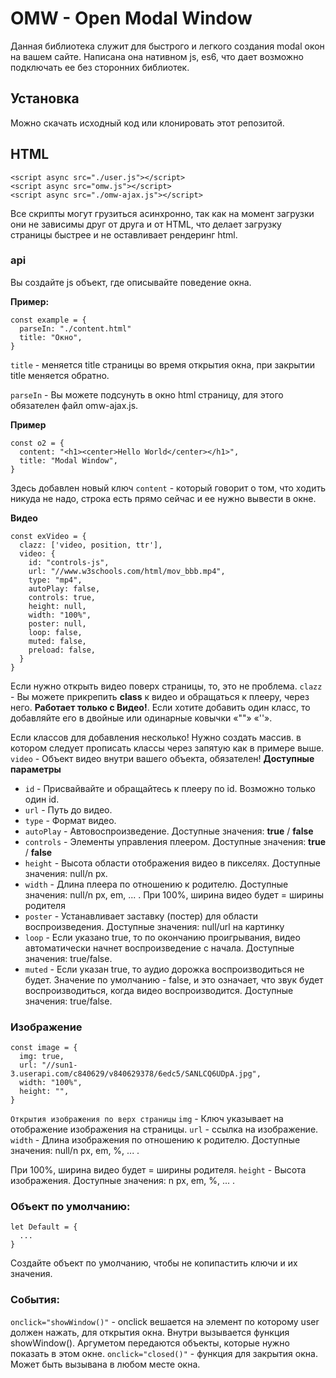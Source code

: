 # OMW - Open Modal Window
Данная библиотека служит для быстрого и легкого создания modal окон на вашем сайте.
Написана она нативном js, es6, что дает возможно подключать ее без сторонних библиотек.

## Установка
Можно скачать исходный код или клонировать этот репозитой.

## HTML
```
<script async src="./user.js"></script>
<script async src="omw.js"></script>
<script async src="./omw-ajax.js"></script>
```

Все скрипты могут грузиться асинхронно, так как на момент загрузки они не зависимы друг от друга и от HTML, что делает загрузку страницы быстрее и не оставливает рендеринг html.

### api
Вы создайте js объект, где описывайте поведение окна.
  
**Пример:**
```
const example = {
  parseIn: "./content.html"
  title: "Окно",
}
```

`title` - меняется title страницы во время открытия окна, при закрытии title меняется обратно.
  
`parseIn` - Вы можете подсунуть в окно html страницу, для этого обязателен файл omw-ajax.js.

**Пример**
```
const o2 = {
  content: "<h1><center>Hello World</center></h1>",
  title: "Modal Window",
}
```

Здесь добавлен новый ключ `content` - который говорит о том, что ходить никуда не надо, строка есть прямо сейчас и ее нужно вывести в окне.

**Видео**
```
const exVideo = {
  clazz: ['video, position, ttr'],
  video: {
    id: "controls-js",
    url: "//www.w3schools.com/html/mov_bbb.mp4",
    type: "mp4",
    autoPlay: false,
    controls: true,
    height: null,
    width: "100%",
    poster: null,
    loop: false,
    muted: false,
    preload: false,
  }    
}
   ```

   Если нужно открыть видео поверх страницы, то, это не проблема.
   `clazz` - Вы можете прикрепить **class** к видео и обращаться к плееру, через него. **Работает только с Видео!**. Если хотите добавить один класс, то добавляйте его в двойные или одинарные ковычки «""» «''».
  
Если классов для добавления несколько! Нужно создать массив. в котором следует прописать классы через запятую как в примере выше.
   `video` - Объект видео внутри вашего объекта, обязателен!
   **Доступные параметры**
   - `id` - Присвайвайте и обращайтесь к плееру по id. Возможно только один id.
   - `url` - Путь до видео.
   - `type` - Формат видео.
   - `autoPlay` - Автовоспроизведение. Доступные значения: **true** / **false**
   - `controls` - Элементы управления плеером. Доступные значения: **true** / **false**
   - `height` - Высота области отображения видео в пикселях. Доступные значения: null/n px.
   - `width` - Длина плеера по отношению к родителю. Доступные значения: null/n px, em, ... . При 100%, ширина видео будет = ширины родителя
   - `poster` - Устанавливает заставку (постер) для области воспроизведения. Доступные значения: null/url на картинку
   - `loop` - Если указано true, то по окончанию проигрывания, видео автоматически начнет воспроизведение с начала. Доступные значения: true/false.
   - `muted` - Если указан true, то аудио дорожка воспроизводиться не будет. Значение по умолчанию - false, и это означает, что звук будет воспроизводиться, когда видео воспроизводится. Доступные значения: true/false.

### Изображение
```
const image = {
  img: true,
  url: "//sun1-3.userapi.com/c840629/v840629378/6edc5/SANLCQ6UDpA.jpg",
  width: "100%",
  height: "",
}
```

`Открытия изображения по верх страницы`
`img` - Ключ указывает на отображение изображения на страницы.
`url` - ссылка на изображение.
`width` - Длина изображения по отношению к родителю. Доступные значения: null/n px, em, %, ... . 
   
 При 100%, ширина видео будет = ширины родителя.
`height` - Высота изображения. Доступные значения: n px, em, %, ... .

### Объект по умолчанию:
```
let Default = {
  ...
}
```

Создайте объект по умолчанию, чтобы не копипастить ключи и их значения.

### События:
`onclick="showWindow()"` - onclick вешается на элемент по которому user должен нажать, для открытия окна. Внутри вызывается функция showWindow(). Аргуметом передаются объекты, которые нужно показать в этом окне.
`onclick="closed()"` - функция для закрытия окна. Может быть вызывана в любом месте окна.
